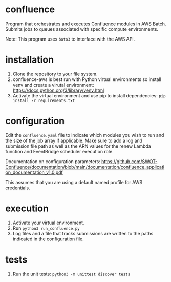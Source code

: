 # confluence

Program that orchestrates and executes Confluence modules in AWS Batch. Submits jobs to queues associated with specific compute environments.

Note: This program uses `boto3` to interface with the AWS API.

# installation

1. Clone the repository to your file system.
2. confluence-aws is best run with Python virtual environments so install venv and create a virutal environment: https://docs.python.org/3/library/venv.html
3. Activate the virtual environment and use pip to install dependencies: `pip install -r requirements.txt`

# configuration

Edit the `confluence.yaml` file to indicate which modules you wish to run and the size of the job array if applicable. Make sure to add a log and submission file path as well as the ARN values for the renew Lambda function and EventBridge scheduler execution role.

Documentation on configuration parameters: https://github.com/SWOT-Confluence/documentation/blob/main/documentation/confluence_application_documentation_v1.0.pdf

This assumes that you are using a default named profile for AWS credentials.

# execution

1. Activate your virtual environment.
2. Run `python3 run_confluence.py` 
3. Log files and a file that tracks submissions are written to the paths indicated in the configuration file.

# tests

1. Run the unit tests: `python3 -m unittest discover tests`
